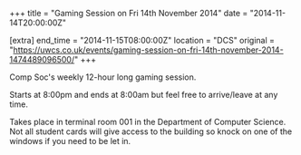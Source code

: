 +++
title = "Gaming Session on Fri 14th November 2014"
date = "2014-11-14T20:00:00Z"

[extra]
end_time = "2014-11-15T08:00:00Z"
location = "DCS"
original = "https://uwcs.co.uk/events/gaming-session-on-fri-14th-november-2014-1474489096500/"
+++

Comp Soc's weekly 12-hour long gaming session.

Starts at 8:00pm and ends at 8:00am but feel free to arrive/leave at any time.

Takes place in terminal room 001 in the Department of Computer Science. Not all student cards will give access to the building so knock on one of the windows if you need to be let in.

